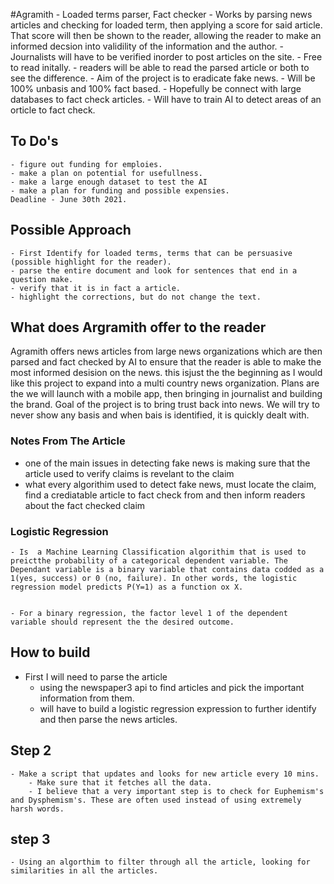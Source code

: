 #Agramith - Loaded terms parser, Fact checker
	- Works by parsing news articles and checking for loaded term, then applying a score for said article. That score will then be shown to the reader, allowing the reader to make an informed decsion into validility of the information and the author. 
	- Journalists will have to be verified inorder to post articles on the site.
	- Free to read initally.
	- readers will be able to read the parsed article or both to see the difference. 
	- Aim of the project is to eradicate fake news.
	- Will be 100% unbasis and 100% fact based.
	- Hopefully be connect with large databases to fact check articles.
	- Will have to train AI to detect areas of an orticle to fact check.

## To Do's
	- figure out funding for emploies.
	- make a plan on potential for usefullness.   
	- make a large enough dataset to test the AI
	- make a plan for funding and possible expensies.
	Deadline - June 30th 2021.

## Possible Approach
	- First Identify for loaded terms, terms that can be persuasive (possible highlight for the reader).
	- parse the entire document and look for sentences that end in a question make. 
	- verify that it is in fact a article.
	- highlight the corrections, but do not change the text.
## What does Argramith offer to the reader
Agramith offers news articles from large news organizations which are then parsed and fact checked by AI to ensure that the reader is able to make the most informed desision on the news. this isjust the 
the beginning as I would like this project to expand into a multi country news organization. Plans are the we will launch with a mobile app, then bringing in journalist and building the brand. Goal of the  project is to bring trust back into news. We will try to never show any basis and when bais is identified, it is quickly dealt with.




### Notes From The Article
- one of the main issues in detecting fake news is making sure that the article used to verify claims is revelant to the claim
- what every algorithim used to detect fake news, must locate the claim, find a crediatable article to fact check from and then inform readers about the fact checked claim


### Logistic Regression
	- Is  a Machine Learning Classification algorithim that is used to preictthe probability of a categorical dependent variable. The Dependant variable is a binary variable that contains data codded as a 1(yes, success) or 0 (no, failure). In other words, the logistic regression model predicts P(Y=1) as a function ox X. 


	- For a binary regression, the factor level 1 of the dependent variable should represent the the desired outcome.

## How to build 
- First I will need to parse the article
	- using the newspaper3 api to find articles and pick the important information from them.
	- will have to build a logistic regression expression to further identify and then parse the news articles.


## Step 2
	- Make a script that updates and looks for new article every 10 mins.
		- Make sure that it fetches all the data.
		- I believe that a very important step is to check for Euphemism's and Dysphemism's. These are often used instead of using extremely harsh words.

## step 3 
	- Using an algorthim to filter through all the article, looking for similarities in all the articles. 
